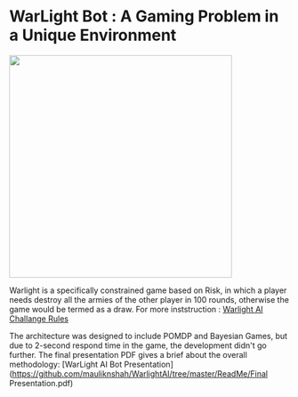 # WarLight Bot : A Gaming Problem in a Unique Environment 

<img src="https://github.com/mauliknshah/WarlightAI/tree/master/ReadMe/1.PNG" width = 400/>

Warlight is a specifically constrained game based on Risk, in which a player needs destroy all the armies of the other player in 100 rounds, otherwise the game would be termed as a draw. 
For more inststruction : [Warlight AI Challange Rules](http://theaigames.com/competitions/warlight-ai-challenge/rules)

The architecture was designed to include POMDP and Bayesian Games, but due to 2-second respond time in the game, the development didn't go further. The final presentation PDF gives a brief about the overall methodology: [WarLight AI Bot Presentation](https://github.com/mauliknshah/WarlightAI/tree/master/ReadMe/Final Presentation.pdf)

